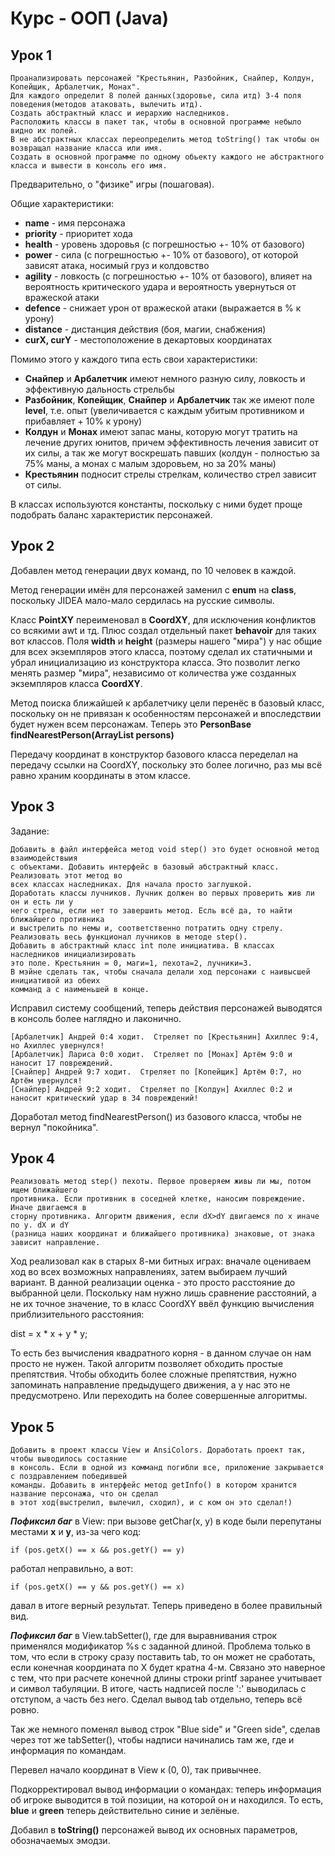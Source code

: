 # Курс - ООП (Java)

## Урок 1
```
Проанализировать персонажей "Крестьянин, Разбойник, Снайпер, Колдун, Копейщик, Арбалетчик, Монах".
Для каждого определит 8 полей данных(здоровье, сила итд) 3-4 поля поведения(методов атаковать, вылечить итд).
Создать абстрактный класс и иерархию наследников.
Расположить классы в пакет так, чтобы в основной программе небыло видно их полей.
В не абстрактных классах переопределить метод toString() так чтобы он возвращал название класса или имя.
Создать в основной программе по одному обьекту каждого не абстрактного класса и вывести в консоль его имя.
```

Предварительно, о "физике" игры (пошаговая).

Общие характеристики:
- **name** - имя персонажа
- **priority** - приоритет хода
- **health** - уровень здоровья (с погрешностью +- 10% от базового)
- **power** - сила (с погрешностью +- 10% от базового), от которой зависят атака, носимый груз и колдовство 
- **agility** - ловкость (с погрешностью +- 10% от базового), влияет на вероятность критического удара и вероятность увернуться от вражеской атаки
- **defence** - снижает урон от вражеской атаки (выражается в % к урону)
- **distance** - дистанция действия (боя, магии, снабжения)
- **curX, curY** - местоположение в декартовых координатах


Помимо этого у каждого типа есть свои характеристики:

- **Снайпер** и **Арбалетчик** имеют немного разную силу, ловкость и эффективную дальность стрельбы
- **Разбойник**, **Копейщик**, **Снайпер** и **Арбалетчик** так же имеют поле **level**, т.е. опыт (увеличивается с каждым убитым противником и прибавляет + 10% к урону)
- **Колдун** и **Монах** имеют запас маны, которую могут тратить на лечение других юнитов, причем эффективность лечения зависит от их силы, а так же могут воскрешать павших (колдун - полностью за 75% маны, а монах с малым здоровьем, но за 20% маны)
- **Крестьянин** подносит стрелы стрелкам, количество стрел зависит от силы.

В классах используются константы, поскольку с ними будет проще подобрать баланс характеристик персонажей.


## Урок 2
         
Добавлен метод генерации двух команд, по 10 человек в каждой.

Метод генерации имён для персонажей заменил с **enum** на **class**, поскольку
JIDEA мало-мало сердилась на русские символы.

Класс **PointXY** переименовал в **CoordXY**, для исключения конфликтов со всякими awt и тд. 
Плюс создал отдельный пакет **behavoir** для таких вот классов.
Поля **width** и **height** (размеры нашего "мира") у нас общие для всех экземпляров
этого класса, поэтому сделал их статичными и убрал инициализацию из
конструктора класса. Это позволит легко менять размер "мира", 
независимо от количества уже созданных экземпляров класса **CoordXY**.

Метод поиска ближайшей к арбалетчику цели перенёс в базовый класс, поскольку он 
не привязан к особенностям персонажей и впоследствии будет нужен всем персонажам. 
Теперь это **PersonBase findNearestPerson(ArrayList<PersonBase> persons)**

Передачу координат в конструктор базового класса переделал на передачу ссылки на CoordXY, 
поскольку это более логично, раз мы всё равно храним координаты в этом классе.
             

## Урок 3

Задание:

```
Добавить в файл интерфейса метод void step() это будет основной метод взаимодействыия 
с объектами. Добавить интерфейс в базовый абстрактный класс. Реализовать этот метод во 
всех классах наследниках. Для начала просто заглушкой.
Доработать классы лучников. Лучник должен во первых проверить жив ли он и есть ли у 
него стрелы, если нет то завершить метод. Есль всё да, то найти ближайшего противника 
и выстрелить по немы и, соответственно потратить одну стрелу. 
Реализовать весь функционал лучников в методе step().
Добавить в абстрактный класс int поле инициатива. В классах наследников инициализировать 
это поле. Крестьянин = 0, маги=1, пехота=2, лучники=3. 
В мэйне сделать так, чтобы сначала делали ход персонажи с наивысшей инициативой из обеих 
комманд а с наименьшей в конце.
```

Исправил систему сообщений, теперь действия персонажей выводятся в консоль более наглядно и лаконично.
```shell
[Арбалетчик] Андрей 0:4 ходит.  Стреляет по [Крестьянин] Ахиллес 9:4, но Ахиллес увернулся!
[Арбалетчик] Лариса 0:0 ходит.  Стреляет по [Монах] Артём 9:0 и наносит 17 повреждений.
[Снайпер] Андрей 9:7 ходит.  Стреляет по [Копейщик] Артём 0:7, но Артём увернулся!
[Снайпер] Андрей 9:2 ходит.  Стреляет по [Колдун] Ахиллес 0:2 и наносит критический удар в 34 повреждений!
```

Доработал метод findNearestPerson() из базового класса, чтобы не вернул "покойника".


## Урок 4
```
Реализовать метод step() пехоты. Первое проверяем живы ли мы, потом ищем ближайшего 
противника. Если противник в соседней клетке, наносим повреждение. Иначе двигаемся в 
сторну противника. Алгоритм движения, если dX>dY двигаемся по x иначе по y. dX и dY 
(разница наших координат и ближайшего противника) знаковые, от знака зависит направление.
```

Ход реализовал как в старых 8-ми битных играх: вначале оцениваем ход во всех возможных направлениях, 
затем выбираем лучший вариант. В данной реализации оценка - это просто расстояние до выбранной цели.
Поскольку нам нужно лишь сравнение расстояний, а не их точное значение, то в класс CoordXY ввёл функцию
вычисления приблизительного расстояния:

dist = x * x + y * y;

То есть без вычисления квадратного корня - в данном случае он нам просто не нужен. 
Такой алгоритм позволяет обходить простые препятствия. Чтобы обходить более сложные препятствия, 
нужно запоминать направление предыдущего движения, а у нас это не предусмотрено. 
Или переходить на более совершенные алгоритмы.


## Урок 5
```
Добавить в проект классы View и AnsiColors. Доработать проект так, чтобы выводилось состаяние 
в консоль. Если в одной из комманд погибли все, приложение закрывается с поздравлением победившей 
команды. Добавить в интерфейс метод getInfo() в котором хранится название персонажа, что он сделал 
в этот ход(выстрелил, вылечил, сходил), и с ком он это сделал!)
```

***Пофиксил баг*** в View: при вызове getChar(x, y) в коде были перепутаны
местами **x** и **y**, из-за чего код:
```
if (pos.getX() == x && pos.getY() == y)
```
работал неправильно, а вот:
```
if (pos.getX() == y && pos.getY() == x)
```
давал в итоге верный результат. Теперь приведено в более правильный вид.


***Пофиксил баг*** в View.tabSetter(), где для выравнивания строк применялся модификатор
%s с заданной длиной. Проблема только в том, что если в строку сразу поставить tab,
то он может не сработать, если конечная координата по X будет кратна 4-м. Связано
это наверное с тем, что при расчете конечной длины строки printf заранее учитывает и 
символ табуляции. В итоге, часть надписей после ':' выводилась с отступом, а часть
без него.
Сделал вывод tab отдельно, теперь всё ровно.

Так же немного поменял вывод строк "Blue side" и "Green side", сделав через 
тот же tabSetter(), чтобы надписи начинались там же, где и информация по командам. 

Перевел начало координат в View к (0, 0), так привычнее.

Подкорректировал вывод информации о командах: теперь информация об игроке выводится в той позиции, на которой он и находился. 
То есть, **blue** и **green** теперь действительно синие и зелёные.


Добавил в **toString()** персонажей вывод их основных параметров, обозначаемых эмодзи.
